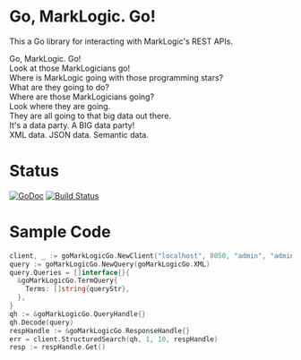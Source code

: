 Go, MarkLogic. Go!
=========

This a Go library for interacting with MarkLogic's REST APIs.

Go, MarkLogic. Go!  
Look at those MarkLogicians go!  
Where is MarkLogic going with those programming stars?  
What are they going to do?  
Where are those MarkLogicians going?  
Look where they are going.  
They are all going to that big data out there.  
It's a data party. A BIG data party!  
XML data. JSON data. Semantic data.  

Status
=========
[![GoDoc](https://godoc.org/github.com/ryanjdew/go-marklogic-go?status.svg)](https://godoc.org/github.com/ryanjdew/go-marklogic-go) [![Build Status](https://drone.io/github.com/ryanjdew/go-marklogic-go/status.png)](https://drone.io/github.com/ryanjdew/go-marklogic-go/latest)

Sample Code
=========

```go
client, _ := goMarkLogicGo.NewClient("localhost", 8050, "admin", "admin", goMarkLogicGo.DigestAuth)
query := goMarkLogicGo.NewQuery(goMarkLogicGo.XML)
query.Queries = []interface{}{
  &goMarkLogicGo.TermQuery{
    Terms: []string{queryStr},
  },
}
qh := &goMarkLogicGo.QueryHandle{}
qh.Decode(query)
respHandle := &goMarkLogicGo.ResponseHandle{}
err = client.StructuredSearch(qh, 1, 10, respHandle)
resp := respHandle.Get()
```
